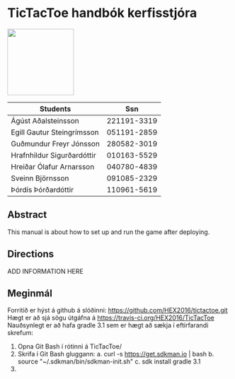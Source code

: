 # TicTacToe handbók kerfisstjóra

<img src="http://www.ru.is/media/hr/skjol/default_white.png" width="150" height="150" />

| Students                  | Ssn         |
|---------------------------|:-----------:|
|Ágúst Aðalsteinsson        | 221191-3319 |
|Egill Gautur Steingrímsson | 051191-2859 |
|Guðmundur Freyr Jónsson    | 280582-3019 |
|Hrafnhildur Sigurðardóttir | 010163-5529 |
|Hreiðar Ólafur Arnarsson   | 040780-4839 |
|Sveinn Björnsson           | 091085-2329 |
|Þórdís Þórðardóttir        | 110961-5619 |

## Abstract

This manual is about how to set up and run the game after deploying.


## Directions

ADD INFORMATION HERE

## Meginmál

Forritið er hýst á github á slóðinni: https://github.com/HEX2016/tictactoe.git
Hægt er að sjá sögu útgáfna á https://travis-ci.org/HEX2016/TicTacToe 
Nauðsynlegt er að hafa gradle 3.1 sem er hægt að sækja í eftirfarandi skrefum:
1.	Opna Git Bash í rótinni á TicTacToe/
2.	Skrifa í Git Bash gluggann:
a.	 curl -s https://get.sdkman.io | bash 
b.	source "~/.sdkman/bin/sdkman-init.sh"
c.	sdk install gradle 3.1
3.	
